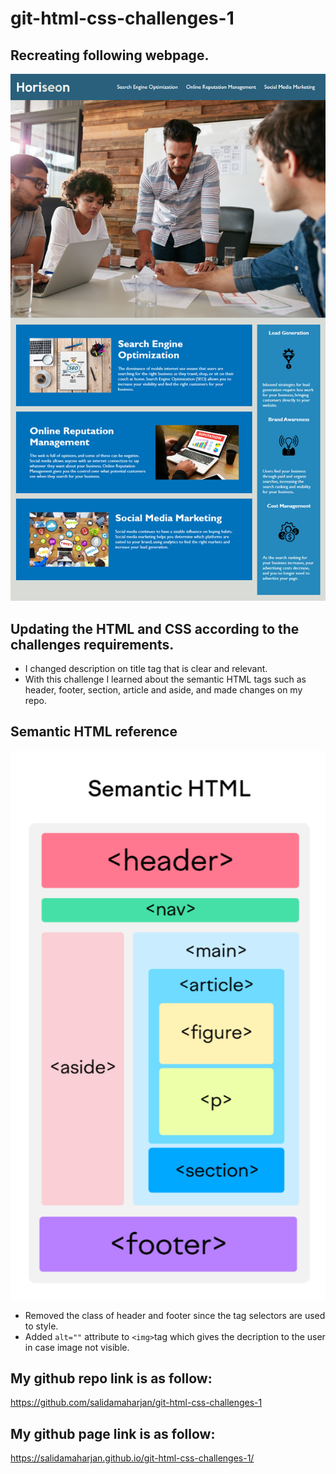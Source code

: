 # git-html-css-challenges-1

## Recreating following webpage.
![image of webpage given in develop folder](assets/images/01-html-css-git-homework-demo.png)

## Updating the HTML and CSS according to the challenges requirements.

* I changed description on title tag that is clear and relevant.
* With this challenge I learned about the semantic HTML tags such as header, footer, section, article and aside, and made changes on my repo.
## Semantic HTML reference
![image of semantic HTML diagram](assets/images/semantic-html.png)

* Removed the class of header and footer since the tag selectors are used to style.
* Added `alt=""` attribute to `<img>`tag which gives the decription to the user in case image not visible.


## My github repo link is as follow:
https://github.com/salidamaharjan/git-html-css-challenges-1

## My github page link is as follow:
https://salidamaharjan.github.io/git-html-css-challenges-1/

